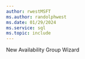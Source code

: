 ```yaml
---
author: rwestMSFT
ms.author: randolphwest
ms.date: 01/29/2024
ms.service: sql
ms.topic: include
---
```

 New Availability Group Wizard 
